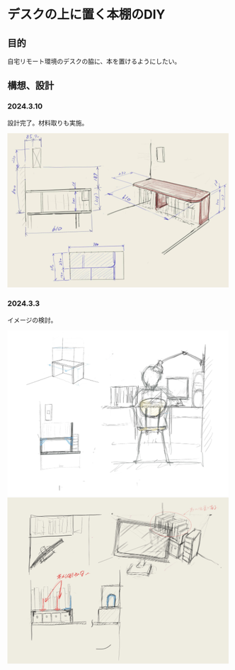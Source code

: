 # デスクの上に置く本棚のDIY
## 目的
自宅リモート環境のデスクの脇に、本を置けるようにしたい。

## 構想、設計
### 2024.3.10
設計完了。材料取りも実施。

<img src="/2.jpg" width="500">

### 2024.3.3
イメージの検討。

<img src="/Untitled_Artwork1.jpg" width="500">
<img src="/Untitled_Artwork.jpg" width="500">
